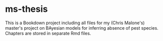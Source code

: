 # ms-thesis

This is a Bookdown project including all files for my (Chris Malone's) master's project on BAyesian models for inferring absence of pest species. Chapters are stored in separate Rmd files.
